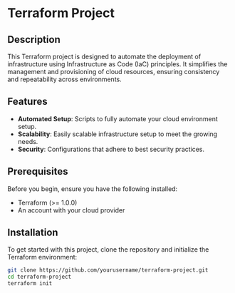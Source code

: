 # Terraform Project 

## Description

This Terraform project is designed to automate the deployment of infrastructure using Infrastructure as Code (IaC) principles. It simplifies the management and provisioning of cloud resources, ensuring consistency and repeatability across environments.

## Features

- **Automated Setup**: Scripts to fully automate your cloud environment setup.
- **Scalability**: Easily scalable infrastructure setup to meet the growing needs.
- **Security**: Configurations that adhere to best security practices.

## Prerequisites

Before you begin, ensure you have the following installed:
- Terraform (>= 1.0.0)
- An account with your cloud provider

## Installation

To get started with this project, clone the repository and initialize the Terraform environment:

```bash
git clone https://github.com/yourusername/terraform-project.git
cd terraform-project
terraform init


